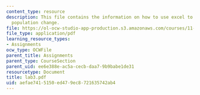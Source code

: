 ```yaml
---
content_type: resource
description: This file contains the information on how to use excel to understand
  population change.
file: https://ol-ocw-studio-app-production.s3.amazonaws.com/courses/11-204-planning-communications-and-digital-media-fall-2004/aefae7415150ed479ec8721635742ab4_lab3.pdf
file_type: application/pdf
learning_resource_types:
- Assignments
ocw_type: OCWFile
parent_title: Assignments
parent_type: CourseSection
parent_uid: ee6e388e-ac5a-cecb-daa7-9b9babe1de31
resourcetype: Document
title: lab3.pdf
uid: aefae741-5150-ed47-9ec8-721635742ab4
---
```

